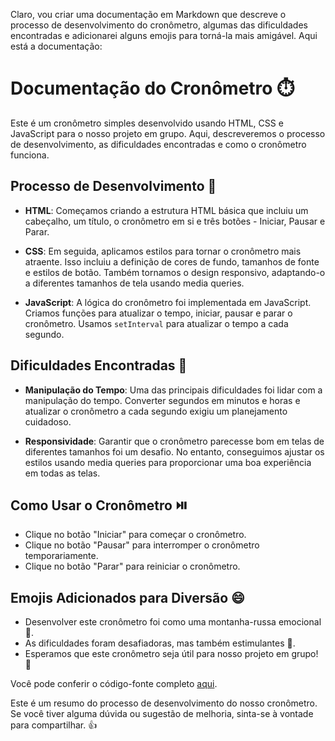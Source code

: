 Claro, vou criar uma documentação em Markdown que descreve o processo de desenvolvimento do cronômetro, algumas das dificuldades encontradas e adicionarei alguns emojis para torná-la mais amigável. Aqui está a documentação:

# Documentação do Cronômetro ⏱️

Este é um cronômetro simples desenvolvido usando HTML, CSS e JavaScript para o nosso projeto em grupo. Aqui, descreveremos o processo de desenvolvimento, as dificuldades encontradas e como o cronômetro funciona. 

## Processo de Desenvolvimento 🚀

- **HTML**: Começamos criando a estrutura HTML básica que incluiu um cabeçalho, um título, o cronômetro em si e três botões - Iniciar, Pausar e Parar.

- **CSS**: Em seguida, aplicamos estilos para tornar o cronômetro mais atraente. Isso incluiu a definição de cores de fundo, tamanhos de fonte e estilos de botão. Também tornamos o design responsivo, adaptando-o a diferentes tamanhos de tela usando media queries.

- **JavaScript**: A lógica do cronômetro foi implementada em JavaScript. Criamos funções para atualizar o tempo, iniciar, pausar e parar o cronômetro. Usamos `setInterval` para atualizar o tempo a cada segundo.

## Dificuldades Encontradas 🤔

- **Manipulação do Tempo**: Uma das principais dificuldades foi lidar com a manipulação do tempo. Converter segundos em minutos e horas e atualizar o cronômetro a cada segundo exigiu um planejamento cuidadoso.

- **Responsividade**: Garantir que o cronômetro parecesse bom em telas de diferentes tamanhos foi um desafio. No entanto, conseguimos ajustar os estilos usando media queries para proporcionar uma boa experiência em todas as telas.

## Como Usar o Cronômetro ⏯️

- Clique no botão "Iniciar" para começar o cronômetro.
- Clique no botão "Pausar" para interromper o cronômetro temporariamente.
- Clique no botão "Parar" para reiniciar o cronômetro.

## Emojis Adicionados para Diversão 😄

- Desenvolver este cronômetro foi como uma montanha-russa emocional 🎢.
- As dificuldades foram desafiadoras, mas também estimulantes 💪.
- Esperamos que este cronômetro seja útil para nosso projeto em grupo! 🤞

Você pode conferir o código-fonte completo [aqui](https://github.com/OZimbres/VTL-SA2).

Este é um resumo do processo de desenvolvimento do nosso cronômetro. Se você tiver alguma dúvida ou sugestão de melhoria, sinta-se à vontade para compartilhar. 👍